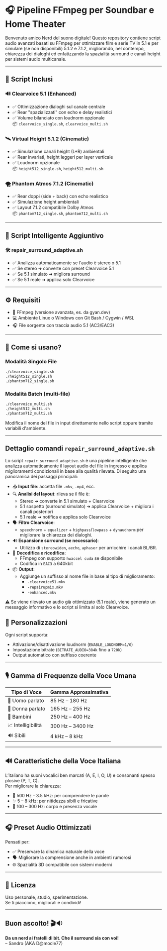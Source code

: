 # 🎧 Pipeline FFmpeg per Soundbar e Home Theater

Benvenuto amico Nerd del suono digitale! Questo repository contiene script audio avanzati basati su FFmpeg per ottimizzare film e serie TV in 5.1 e per simulare (se non disponibili) 5.1.2 e 7.1.2, migliorando, nel contempo, chiarezza dei dialoghi ed enfatizzando la spazialità surround e canali height per sistemi audio multicanale.

---

## 🔧 Script Inclusi

### 🔊 Clearvoice 5.1 (Enhanced)
- ✅ Ottimizzazione dialoghi sul canale centrale
- ✅ Rear "spazializzati" con echo e delay realistici
- ✅ Volume bilanciato con loudnorm opzionale  
📦 `clearvoice_single.sh`, `clearvoice_multi.sh`

### 🛰️ Virtual Height 5.1.2 (Cinematic)
- ✅ Simulazione canali height (L+R) ambientali
- ✅ Rear invariati, height leggeri per layer verticale
- ✅ Loudnorm opzionale  
📦 `height512_single.sh`, `height512_multi.sh`

### 🌪️ Phantom Atmos 7.1.2 (Cinematic)
- ✅ Rear doppi (side + back) con echo realistico
- ✅ Simulazione height ambientali
- ✅ Layout 7.1.2 compatibile Dolby Atmos  
📦 `phantom712_single.sh`, `phantom712_multi.sh`

---

## 🧪 Script Intelligente Aggiuntivo

### 🛠️ repair_surround_adaptive.sh
- ✅ Analizza automaticamente se l'audio è stereo o 5.1
- ✅ Se stereo ➜ converte con preset Clearvoice 5.1
- ✅ Se 5.1 simulato ➜ migliora surround
- ✅ Se 5.1 reale ➜ applica solo Clearvoice

---

## ⚙️ Requisiti
- 🧠 FFmpeg (versione avanzata, es. da gyan.dev)
- 💻 Ambiente Linux o Windows con Git Bash / Cygwin / WSL
- 🎧 File sorgente con traccia audio 5.1 (AC3/EAC3)

---

## 🚀 Come si usano?

### Modalità Singolo File
```bash
./clearvoice_single.sh
./height512_single.sh
./phantom712_single.sh
```

### Modalità Batch (multi-file)
```bash
./clearvoice_multi.sh
./height512_multi.sh
./phantom712_multi.sh
```

Modifica il nome del file in input direttamente nello script oppure tramite variabili d'ambiente.

---
## Dettaglio comandi `repair_surround_adaptive.sh`

Lo script `repair_surround_adaptive.sh` è una pipeline intelligente che analizza automaticamente il layout audio del file in ingresso e applica miglioramenti condizionali in base alla qualità rilevata. Di seguito una panoramica dei passaggi principali:

- 📥 **Input file**: accetta file `.mkv`, `.mp4`, ecc.
- 🔍 **Analisi del layout**: rileva se il file è:
  - Stereo ➜ converte in 5.1 simulato + Clearvoice
  - 5.1 sospetto (surround simulato) ➜ applica Clearvoice + migliora i canali posteriori
  - 5.1 reale ➜ notifica e applica solo Clearvoice
- 🗣️ **Filtro Clearvoice**:
  - `speechnorm` + `equalizer` + `highpass`/`lowpass` + `dynaudnorm` per migliorare la chiarezza dei dialoghi.
- 🔊 **Espansione surround (se necessario)**:
  - Utilizzo di `stereowiden`, `aecho`, `aphaser` per arricchire i canali BL/BR.
- 🧠 **Decodifica e ricodifica**:
  - FFmpeg con supporto `hwaccel cuda` se disponibile
  - Codifica in `EAC3` a 640kbit
- 📦 **Output**:
  - Aggiunge un suffisso al nome file in base al tipo di miglioramento:
    - `-clearvoice51.mkv`
    - `-repairupmix.mkv`
    - `-enhanced.mkv`

⚠️ Se viene rilevato un audio già ottimizzato (5.1 reale), viene generato un messaggio informativo e lo script si limita al solo Clearvoice.

## 🔄 Personalizzazioni

Ogni script supporta:

- Attivazione/disattivazione loudnorm (`ENABLE_LOUDNORM=1/0`)
- Impostazione bitrate (`BITRATE_AUDIO=384k` fino a `720k`)
- Output automatico con suffisso coerente

---

## 🎙️ Gamma di Frequenze della Voce Umana

| Tipo di Voce     | Gamma Approssimativa        |
|------------------|-----------------------------|
| 🧔 Uomo parlato   | 85 Hz – 180 Hz              |
| 👩 Donna parlato  | 165 Hz – 255 Hz             |
| 🧒 Bambini        | 250 Hz – 400 Hz             |
| 📈 Intelligibilità| 300 Hz – 3400 Hz            |
| 🔊 Sibili         | 4 kHz – 8 kHz               |

---

## 🔊 Caratteristiche della Voce Italiana

L’italiano ha suoni vocalici ben marcati (A, E, I, O, U) e consonanti spesso plosive (P, T, C).  
Per migliorare la chiarezza:

- 🎯 500 Hz – 3.5 kHz: per comprendere le parole
- ✨ 5 – 8 kHz: per nitidezza sibili e fricative
- 💪 100 – 300 Hz: corpo e presenza vocale

---

## 🎧 Preset Audio Ottimizzati

Pensati per:

- ✅ Preservare la dinamica naturale della voce
- 🗣️ Migliorare la comprensione anche in ambienti rumorosi
- 🌐 Spazialità 3D compatibile con sistemi moderni

---

## 📝 Licenza

Uso personale, studio, sperimentazione.  
Se ti piacciono, migliorali e condividi!

---

## Buon ascolto! 🎬🔉
**Da un nerd ai fratelli di bit. Che il surround sia con voi!**  
– Sandro (AKA D@mocle77)
